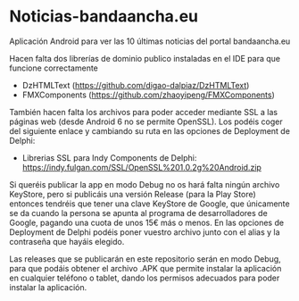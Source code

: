# Noticias-bandaancha.eu
Aplicación Android para ver las 10 últimas noticias del portal bandaancha.eu

Hacen falta dos librerías de dominio publico instaladas en el IDE para que funcione correctamente

* DzHTMLText (https://github.com/digao-dalpiaz/DzHTMLText)
* FMXComponents (https://github.com/zhaoyipeng/FMXComponents)

También hacen falta los archivos para poder acceder mediante SSL a las páginas web (desde Android 6 no se permite OpenSSL). Los podéis coger del siguiente enlace y cambiando su ruta en las opciones de Deployment de Delphi:

* Librerias SSL para Indy Components de Delphi: https://indy.fulgan.com/SSL/OpenSSL%201.0.2g%20Android.zip

Si queréis publicar la app en modo Debug no os hará falta ningún archivo KeyStore, pero si publicáis una versión Release (para la Play Store) entonces tendréis que tener una clave KeyStore de Google, que únicamente se da cuando la persona se apunta al programa de desarrolladores de Google, pagando una cuota de unos 15€ más o menos. En las opciones de Deployment de Delphi podéis poner vuestro archivo junto con el alias y la contraseña que hayáis elegido.

Las releases que se publicarán en este repositorio serán en modo Debug, para que podáis obtener el archivo .APK que permite instalar la aplicación en cualquier teléfono o tablet, dando los permisos adecuados para poder instalar la aplicación.
